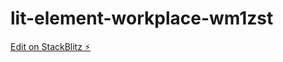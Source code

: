 # lit-element-workplace-wm1zst

[Edit on StackBlitz ⚡️](https://stackblitz.com/edit/lit-element-workplace-wm1zst)